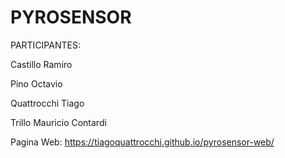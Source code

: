 # PYROSENSOR
PARTICIPANTES:

Castillo Ramiro

Pino Octavio

Quattrocchi Tiago

Trillo Mauricio Contardi

Pagina Web: https://tiagoquattrocchi.github.io/pyrosensor-web/
